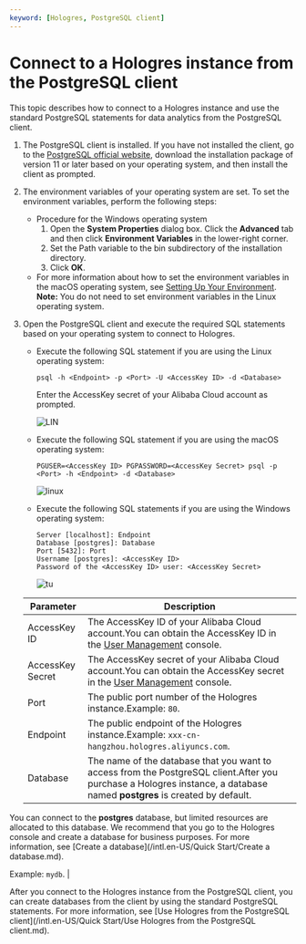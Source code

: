 ```yaml
---
keyword: [Hologres, PostgreSQL client]
---
```


# Connect to a Hologres instance from the PostgreSQL client

This topic describes how to connect to a Hologres instance and use the standard PostgreSQL statements for data analytics from the PostgreSQL client.

1.  The PostgreSQL client is installed. If you have not installed the client, go to the [PostgreSQL official website](https://www.enterprisedb.com/downloads/postgres-postgresql-downloads), download the installation package of version 11 or later based on your operating system, and then install the client as prompted.
2.  The environment variables of your operating system are set. To set the environment variables, perform the following steps:

    -   Procedure for the Windows operating system
        1.  Open the **System Properties** dialog box. Click the **Advanced** tab and then click **Environment Variables** in the lower-right corner.
        2.  Set the Path variable to the bin subdirectory of the installation directory.
        3.  Click **OK**.
    -   For more information about how to set the environment variables in the macOS operating system, see [Setting Up Your Environment](https://www.postgresql.org/docs/6.3/c0301.htm).
    **Note:** You do not need to set environment variables in the Linux operating system.


1.  Open the PostgreSQL client and execute the required SQL statements based on your operating system to connect to Hologres.

    -   Execute the following SQL statement if you are using the Linux operating system:

        ```
        psql -h <Endpoint> -p <Port> -U <AccessKey ID> -d <Database>
        ```

        Enter the AccessKey secret of your Alibaba Cloud account as prompted.

        ![LIN](https://static-aliyun-doc.oss-accelerate.aliyuncs.com/assets/img/en-US/2729189951/p143892.png)

    -   Execute the following SQL statement if you are using the macOS operating system:

        ```
        PGUSER=<AccessKey ID> PGPASSWORD=<AccessKey Secret> psql -p <Port> -h <Endpoint> -d <Database>
        ```

        ![linux](https://static-aliyun-doc.oss-accelerate.aliyuncs.com/assets/img/en-US/3161979951/p137096.png)

    -   Execute the following SQL statements if you are using the Windows operating system:

        ```
        Server [localhost]: Endpoint
        Database [postgres]: Database
        Port [5432]: Port
        Username [postgres]: <AccessKey ID>
        Password of the <AccessKey ID> user: <AccessKey Secret>
        ```

        ![tu](https://static-aliyun-doc.oss-accelerate.aliyuncs.com/assets/img/en-US/1379189951/p165824.png)

    |Parameter|Description|
    |---------|-----------|
    |AccessKey ID|The AccessKey ID of your Alibaba Cloud account.You can obtain the AccessKey ID in the [User Management](https://usercenter.console.aliyun.com/?spm=5176.2020520153.nav-right.dak.3bcf415dCWGUBj#/manage/ak) console. |
    |AccessKey Secret|The AccessKey secret of your Alibaba Cloud account.You can obtain the AccessKey secret in the [User Management](https://usercenter.console.aliyun.com/?spm=5176.2020520153.nav-right.dak.3bcf415dCWGUBj#/manage/ak) console. |
    |Port|The public port number of the Hologres instance.Example: `80`. |
    |Endpoint|The public endpoint of the Hologres instance.Example: `xxx-cn-hangzhou.hologres.aliyuncs.com`. |
    |Database|The name of the database that you want to access from the PostgreSQL client.After you purchase a Hologres instance, a database named **postgres** is created by default.

You can connect to the **postgres** database, but limited resources are allocated to this database. We recommend that you go to the Hologres console and create a database for business purposes. For more information, see [Create a database](/intl.en-US/Quick Start/Create a database.md).

Example: `mydb`. |


After you connect to the Hologres instance from the PostgreSQL client, you can create databases from the client by using the standard PostgreSQL statements. For more information, see [Use Hologres from the PostgreSQL client](/intl.en-US/Quick Start/Use Hologres from the PostgreSQL client.md).

